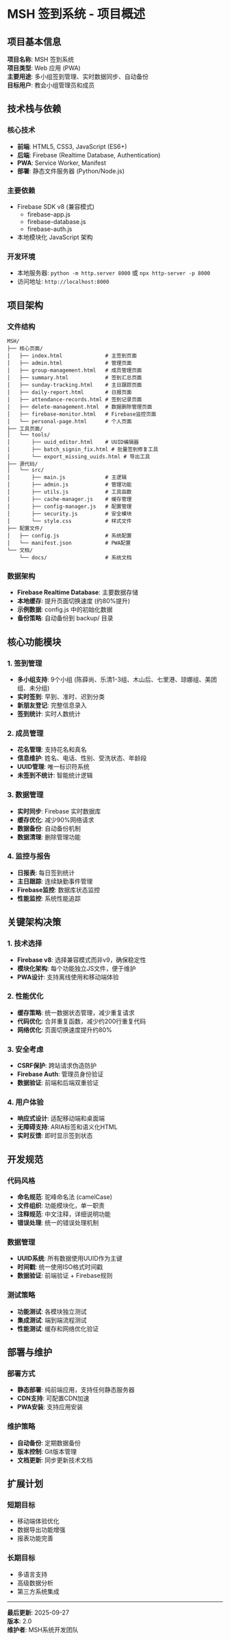 # MSH 签到系统 - 项目概述

## 项目基本信息

**项目名称**: MSH 签到系统  
**项目类型**: Web 应用 (PWA)  
**主要用途**: 多小组签到管理、实时数据同步、自动备份  
**目标用户**: 教会小组管理员和成员  

## 技术栈与依赖

### 核心技术
- **前端**: HTML5, CSS3, JavaScript (ES6+)  
- **后端**: Firebase (Realtime Database, Authentication)  
- **PWA**: Service Worker, Manifest  
- **部署**: 静态文件服务器 (Python/Node.js)  

### 主要依赖
- Firebase SDK v8 (兼容模式)
  - firebase-app.js
  - firebase-database.js  
  - firebase-auth.js
- 本地模块化 JavaScript 架构

### 开发环境
- 本地服务器: `python -m http.server 8000` 或 `npx http-server -p 8000`
- 访问地址: `http://localhost:8000`

## 项目架构

### 文件结构
```
MSH/
├── 核心页面/
│   ├── index.html              # 主签到页面
│   ├── admin.html              # 管理页面
│   ├── group-management.html   # 成员管理页面
│   ├── summary.html            # 签到汇总页面
│   ├── sunday-tracking.html    # 主日跟踪页面
│   ├── daily-report.html       # 日报页面
│   ├── attendance-records.html # 签到记录页面
│   ├── delete-management.html  # 数据删除管理页面
│   ├── firebase-monitor.html   # Firebase监控页面
│   └── personal-page.html      # 个人页面
├── 工具页面/
│   └── tools/
│       ├── uuid_editor.html    # UUID编辑器
│       ├── batch_signin_fix.html # 批量签到修复工具
│       └── export_missing_uuids.html # 导出工具
├── 源代码/
│   └── src/
│       ├── main.js             # 主逻辑
│       ├── admin.js            # 管理功能
│       ├── utils.js            # 工具函数
│       ├── cache-manager.js    # 缓存管理
│       ├── config-manager.js   # 配置管理
│       ├── security.js         # 安全模块
│       └── style.css           # 样式文件
├── 配置文件/
│   ├── config.js               # 系统配置
│   └── manifest.json           # PWA配置
└── 文档/
    └── docs/                   # 系统文档
```

### 数据架构
- **Firebase Realtime Database**: 主要数据存储
- **本地缓存**: 提升页面切换速度 (约80%提升)
- **示例数据**: config.js 中的初始化数据
- **备份策略**: 自动备份到 backup/ 目录

## 核心功能模块

### 1. 签到管理
- **多小组支持**: 9个小组 (陈薛尚、乐清1-3组、木山后、七里港、琼娜组、美团组、未分组)
- **实时签到**: 早到、准时、迟到分类
- **新朋友登记**: 完整信息录入
- **签到统计**: 实时人数统计

### 2. 成员管理
- **花名管理**: 支持花名和真名
- **信息维护**: 姓名、电话、性别、受洗状态、年龄段
- **UUID管理**: 唯一标识符系统
- **未签到不统计**: 智能统计逻辑

### 3. 数据管理
- **实时同步**: Firebase 实时数据库
- **缓存优化**: 减少90%网络请求
- **数据备份**: 自动备份机制
- **数据清理**: 删除管理功能

### 4. 监控与报告
- **日报表**: 每日签到统计
- **主日跟踪**: 连续缺勤事件管理
- **Firebase监控**: 数据库状态监控
- **性能监控**: 系统性能追踪

## 关键架构决策

### 1. 技术选择
- **Firebase v8**: 选择兼容模式而非v9，确保稳定性
- **模块化架构**: 每个功能独立JS文件，便于维护
- **PWA设计**: 支持离线使用和移动端体验

### 2. 性能优化
- **缓存策略**: 统一数据状态管理，减少重复请求
- **代码优化**: 合并重复函数，减少约200行重复代码
- **网络优化**: 页面切换速度提升约80%

### 3. 安全考虑
- **CSRF保护**: 跨站请求伪造防护
- **Firebase Auth**: 管理员身份验证
- **数据验证**: 前端和后端双重验证

### 4. 用户体验
- **响应式设计**: 适配移动端和桌面端
- **无障碍支持**: ARIA标签和语义化HTML
- **实时反馈**: 即时显示签到状态

## 开发规范

### 代码风格
- **命名规范**: 驼峰命名法 (camelCase)
- **文件组织**: 功能模块化，单一职责
- **注释规范**: 中文注释，详细说明功能
- **错误处理**: 统一的错误处理机制

### 数据管理
- **UUID系统**: 所有数据使用UUID作为主键
- **时间戳**: 统一使用ISO格式时间戳
- **数据验证**: 前端验证 + Firebase规则

### 测试策略
- **功能测试**: 各模块独立测试
- **集成测试**: 端到端流程测试
- **性能测试**: 缓存和网络优化验证

## 部署与维护

### 部署方式
- **静态部署**: 纯前端应用，支持任何静态服务器
- **CDN支持**: 可配置CDN加速
- **PWA安装**: 支持应用安装

### 维护策略
- **自动备份**: 定期数据备份
- **版本控制**: Git版本管理
- **文档更新**: 同步更新技术文档

## 扩展计划

### 短期目标
- 移动端体验优化
- 数据导出功能增强
- 报表功能完善

### 长期目标
- 多语言支持
- 高级数据分析
- 第三方系统集成

---

**最后更新**: 2025-09-27  
**版本**: 2.0  
**维护者**: MSH系统开发团队

